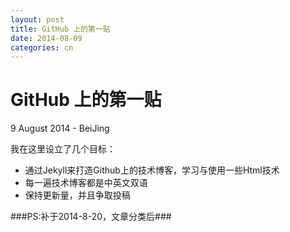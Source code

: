 ```yaml
---
layout: post
title: GitHub 上的第一贴
date: 2014-08-09
categories: cn
---
```



# GitHub 上的第一贴

<p class="meta">9 August 2014 - BeiJing</p>

我在这里设立了几个目标：

* 通过Jekyll来打造Github上的技术博客，学习与使用一些Html技术
* 每一遍技术博客都是中英文双语
* 保持更新量，并且争取投稿

###PS:补于2014-8-20，文章分类后###